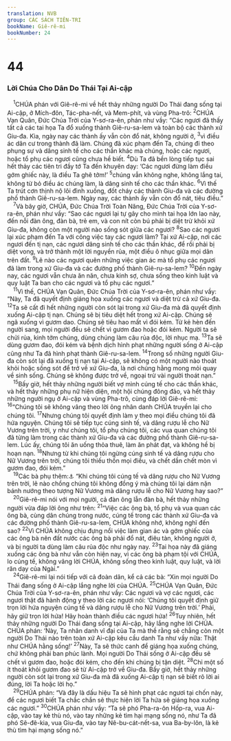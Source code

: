 ```yaml
---
translation: NVB
group: CÁC SÁCH TIÊN-TRI
bookName: Giê-rê-mi 
bookNumber: 24
---
```


<div class="title"><h1>44</h1><h3>Lời Chúa Cho Dân Do Thái Tại Ai-cập </h3></div>
<span class="verse gie_44_1"> <sup>1</sup>CHÚA phán với Giê-rê-mi về hết thảy những người Do Thái đang sống tại Ai-cập, ở Mích-đôn, Tác-pha-nết, và Mem-phít, và vùng Pha-trô: </span>
<span class="verse gie_44_2"><sup>2</sup>CHÚA Vạn Quân, Đức Chúa Trời của Y-sơ-ra-ên, phán như vầy: “Các ngươi đã thấy tất cả các tai họa Ta đổ xuống thành Giê-ru-sa-lem và toàn bộ các thành xứ Giu-đa. Kìa, ngày nay các thành ấy vẫn còn đổ nát, không người ở, </span>
<span class="verse gie_44_3"><sup>3</sup>vì điều ác dân cư trong thành đã làm. Chúng đã xúc phạm đến Ta, chúng đi theo phụng sự và dâng sinh tế cho các thần khác mà chúng, hoặc các ngươi, hoặc tổ phụ các ngươi cũng chưa hề biết. </span>
<span class="verse gie_44_4"><sup>4</sup>Dù Ta đã bền lòng tiếp tục sai hết thảy các tiên tri đầy tớ Ta đến khuyên dạy: ‘Các ngươi đừng làm điều gớm ghiếc này, là điều Ta ghê tởm!’ </span>
<span class="verse gie_44_5"><sup>5</sup>chúng vẫn không nghe, không lắng tai, không từ bỏ điều ác chúng làm, là dâng sinh tế cho các thần khác. </span>
<span class="verse gie_44_6"><sup>6</sup>Vì thế Ta trút cơn thịnh nộ lôi đình xuống, đốt cháy các thành Giu-đa và các đường phố thành Giê-ru-sa-lem. Ngày nay, các thành ấy vẫn còn đổ nát, tiêu điều.” <br/></span>
<span class="verse gie_44_7"> <sup>7</sup>Và bây giờ, CHÚA, Đức Chúa Trời Toàn Năng, Đức Chúa Trời của Y-sơ-ra-ên, phán như vầy: “Sao các ngươi lại tự gây cho mình tai họa lớn lao này, đến nỗi đàn ông, đàn bà, trẻ em, và con nít còn bú phải bị diệt trừ khỏi xứ Giu-đa, không còn một người nào sống sót giữa các ngươi? </span>
<span class="verse gie_44_8"><sup>8</sup>Sao các ngươi lại xúc phạm đến Ta với công việc tay các ngươi làm? Tại xứ Ai-cập, nơi các ngươi đến tị nạn, các ngươi dâng sinh tế cho các thần khác, để rồi phải bị diệt vong, và trở thành một lời nguyền rủa, một điều ô nhục giữa mọi dân trên đất. </span>
<span class="verse gie_44_9"><sup>9</sup>Lẽ nào các ngươi quên những việc gian ác mà tổ phụ các ngươi đã làm trong xứ Giu-đa và các đường phố thành Giê-ru-sa-lem? </span>
<span class="verse gie_44_10"><sup>10</sup>Đến ngày nay, các ngươi vẫn chưa ăn năn, chưa kinh sợ, chưa sống theo kinh luật và quy luật Ta ban cho các ngươi và tổ phụ các ngươi.” <br/></span>
<span class="verse gie_44_11"> <sup>11</sup>Vì thế, CHÚA Vạn Quân, Đức Chúa Trời của Y-sơ-ra-ên, phán như vầy: “Này, Ta đã quyết định giáng họa xuống các ngươi và diệt trừ cả xứ Giu-đa. </span>
<span class="verse gie_44_12"><sup>12</sup>Ta sẽ cất đi hết những người còn sót lại trong xứ Giu-đa mà đã quyết định xuống Ai-cập tị nạn. Chúng sẽ bị tiêu diệt hết trong xứ Ai-cập. Chúng sẽ ngã xuống vì gươm dao. Chúng sẽ tiêu hao mất vì đói kém. Từ kẻ hèn đến người sang, mọi người đều sẽ chết vì gươm đao hoặc đói kém. Người ta sẽ chửi rủa, kinh tởm chúng, dùng chúng làm câu rủa độc, lời nhục mạ. </span>
<span class="verse gie_44_13"><sup>13</sup>Ta sẽ dùng gươm đao, đói kém và bệnh dịch hình phạt những người sống ở Ai-cập cũng như Ta đã hình phạt thành Giê-ru-sa-lem. </span>
<span class="verse gie_44_14"><sup>14</sup>Trong số những người Giu-đa còn sót lại đã xuống tị nạn tại Ai-cập, sẽ không có một người nào thoát khỏi hoặc sống sót để trở về xứ Giu-đa, là nơi chúng hằng mong mỏi quay về sinh sống. Chúng sẽ không được trở về, ngoại trừ vài người thoát nạn.” <br/></span>
<span class="verse gie_44_15"> <sup>15</sup>Bấy giờ, hết thảy những người biết vợ mình cúng tế cho các thần khác, và hết thảy những phụ nữ hiện diện, một hội chúng đông đảo, và hết thảy những người ngụ ở Ai-cập và vùng Pha-trô, cùng đáp lời Giê-rê-mi: </span>
<span class="verse gie_44_16"><sup>16</sup>“Chúng tôi sẽ không vâng theo lời ông nhân danh CHÚA truyền lại cho chúng tôi. </span>
<span class="verse gie_44_17"><sup>17</sup>Nhưng chúng tôi quyết định làm y theo mọi điều chúng tôi đã hứa nguyện. Chúng tôi sẽ tiếp tục cúng sinh tế, và dâng rượu lễ cho Nữ Vương trên trời, y như chúng tôi, tổ phụ chúng tôi, các vua quan chúng tôi đã từng làm trong các thành xứ Giu-đa và các đường phố thành Giê-ru-sa-lem. Lúc ấy, chúng tôi ăn uống thỏa thuê, làm ăn phát đạt, và không hề bị hoạn nạn. </span>
<span class="verse gie_44_18"><sup>18</sup>Nhưng từ khi chúng tôi ngừng cúng sinh tế và dâng rượu cho Nữ Vương trên trời, chúng tôi thiếu thốn mọi điều, và chết dần chết mòn vì gươm đao, đói kém.” <br/></span>
<span class="verse gie_44_19"> <sup>19</sup>Các bà phụ thêm:<a data-toggle="tooltip" data-placement="bottom" title="Dịch theo Syriac. MT không có phần này">⚓</a> “Khi chúng tôi cúng tế và dâng rượu cho Nữ Vương trên trời, lẽ nào chồng chúng tôi không đồng ý mà chúng tôi lại dám nặn bánh nướng theo tượng Nữ Vương mà dâng rượu lễ cho Nữ Vương hay sao?” <br/></span>
<span class="verse gie_44_20"> <sup>20</sup>Giê-rê-mi nói với mọi người, cả đàn ông lẫn đàn bà, hết thảy những người vừa đáp lời ông như trên: </span>
<span class="verse gie_44_21"><sup>21</sup>“Việc các ông bà, tổ phụ và vua quan các ông bà, cùng dân chúng trong nước, cúng tế trong các thành xứ Giu-đa và các đường phố thành Giê-ru-sa-lem, CHÚA không nhớ, không nghĩ đến sao? </span>
<span class="verse gie_44_22"><sup>22</sup>Vì CHÚA không chịu đựng nổi việc làm gian ác và gớm ghiếc của các ông bà nên đất nước các ông bà phải đổ nát, điêu tàn, không người ở, và bị người ta dùng làm câu rủa độc như ngày nay. </span>
<span class="verse gie_44_23"><sup>23</sup>Tai họa này đã giáng xuống các ông bà như vẫn còn hiện nay, vì các ông bà phạm tội với CHÚA, lo cúng tế, không vâng lời CHÚA, không sống theo kinh luật, quy luật, và lời răn dạy của Ngài.” <br/></span>
<span class="verse gie_44_24"> <sup>24</sup>Giê-rê-mi lại nói tiếp với cả đoàn dân, kể cả các bà: “Xin mọi người Do Thái đang sống ở Ai-cập lắng nghe lời của CHÚA. </span>
<span class="verse gie_44_25"><sup>25</sup>CHÚA Vạn Quân, Đức Chúa Trời của Y-sơ-ra-ên, phán như vầy: Các ngươi và vợ các ngươi, các ngươi thật đã hành động y theo lời các ngươi nói: ‘Chúng tôi quyết định giữ trọn lời hứa nguyện cúng tế và dâng rượu lễ cho Nữ Vương trên trời.’ Phải, hãy giữ trọn lời hứa! Hãy hoàn thành điều các ngươi hứa! </span>
<span class="verse gie_44_26"><sup>26</sup>Tuy nhiên, hết thảy những người Do Thái đang sống tại Ai-cập, hãy lắng nghe lời CHÚA. CHÚA phán: ‘Này, Ta nhân danh vĩ đại của Ta mà thề rằng sẽ chẳng còn một người Do Thái nào trên toàn xứ Ai-cập kêu cầu danh Ta như vầy nữa: Thật như CHÚA hằng sống!’ </span>
<span class="verse gie_44_27"><sup>27</sup>Này, Ta sẽ thức canh để giáng họa xuống chúng, chứ không phải ban phúc lành. Mọi người Do Thái sống ở Ai-cập đều sẽ chết vì gươm đao, hoặc đói kém, cho đến khi chúng bị tận diệt. </span>
<span class="verse gie_44_28"><sup>28</sup>Chỉ một số ít thoát khỏi gươm đao sẽ từ Ai-cập trở về Giu-đa. Bấy giờ, hết thảy những người còn sót lại trong xứ Giu-đa mà đã xuống Ai-cập tị nạn sẽ biết rõ lời ai đúng, lời Ta hoặc lời họ.” <br/></span>
<span class="verse gie_44_29"> <sup>29</sup>CHÚA phán: “Và đây là dấu hiệu Ta sẽ hình phạt các ngươi tại chốn này, để các ngươi biết Ta chắc chắn sẽ thực hiện lời Ta hứa sẽ giáng họa xuống các ngươi.” </span>
<span class="verse gie_44_30"><sup>30</sup>CHÚA phán như vầy: “Ta sẽ phó Pha-ra-ôn Hốp-ra, vua Ai-cập, vào tay kẻ thù nó, vào tay những kẻ tìm hại mạng sống nó, như Ta đã phó Sê-đê-kia, vua Giu-đa, vào tay Nê-bu-cát-nết-sa, vua Ba-by-lôn, là kẻ thù tìm hại mạng sống nó.” <br/></span>
